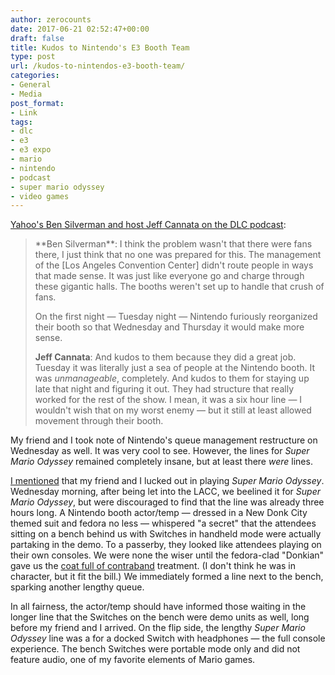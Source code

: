```yaml
---
author: zerocounts
date: 2017-06-21 02:52:47+00:00
draft: false
title: Kudos to Nintendo's E3 Booth Team
type: post
url: /kudos-to-nintendos-e3-booth-team/
categories:
- General
- Media
post_format:
- Link
tags:
- dlc
- e3
- e3 expo
- mario
- nintendo
- podcast
- super mario odyssey
- video games
---
```


[Yahoo's Ben Silverman and host Jeff Cannata on the DLC podcast](http://5by5.tv/dlc/185):


<blockquote>**Ben Silverman**: I think the problem wasn't that there were fans there, I just think that no one was prepared for this. The management of the [Los Angeles Convention Center] didn't route people in ways that made sense. It was just like everyone go and charge through these gigantic halls. The booths weren't set up to handle that crush of fans.

On the first night — Tuesday night — Nintendo furiously reorganized their booth so that Wednesday and Thursday it would make more sense.

**Jeff Cannata**: And kudos to them because they did a great job. Tuesday it was literally just a sea of people at the Nintendo booth. It was _unmanageable_, completely. And kudos to them for staying up late that night and figuring it out. They had structure that really worked for the rest of the show. I mean, it was a six hour line — I wouldn't wish that on my worst enemy — but it still at least allowed movement through their booth.</blockquote>


My friend and I took note of Nintendo's queue management restructure on Wednesday as well. It was very cool to see. However, the lines for _Super Mario Odyssey_ remained completely insane, but at least there _were_ lines.

[I mentioned](https://www.zerocounts.net/2017/06/19/e3-2017/) that my friend and I lucked out in playing _Super Mario Odyssey_. Wednesday morning, after being let into the LACC, we beelined it for _Super Mario Odyssey_, but were discouraged to find that the line was already three hours long. A Nintendo booth actor/temp — dressed in a New Donk City themed suit and fedora no less — whispered "a secret" that the attendees sitting on a bench behind us with Switches in handheld mode were actually partaking in the demo. To a passerby, they looked like attendees playing on their own consoles. We were none the wiser until the fedora-clad "Donkian" gave us the [coat full of contraband](http://tvtropes.org/pmwiki/pmwiki.php/Main/CoatFullOfContraband?from=Main.YouWannaBuyAWatch) treatment. (I don't think he was in character, but it fit the bill.) We immediately formed a line next to the bench, sparking another lengthy queue.

In all fairness, the actor/temp should have informed those waiting in the longer line that the Switches on the bench were demo units as well, long before my friend and I arrived. On the flip side, the lengthy _Super Mario Odyssey_ line was a for a docked Switch with headphones — the full console experience. The bench Switches were portable mode only and did not feature audio, one of my favorite elements of Mario games.
